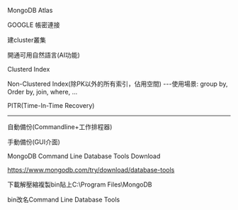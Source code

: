 MongoDB Atlas

GOOGLE 帳密連接

建cluster叢集

開通可用自然語言(AI功能)

Clusterd Index

Non-Clustered Index(除PK以外的所有索引，佔用空間)
---使用場景: group by, Order by, join, where, ...

PITR(Time-In-Time Recovery)

---------------------------------------------------

自動備份(Commandline+工作排程器)

手動備份(GUI介面)

MongoDB Command Line Database Tools Download

https://www.mongodb.com/try/download/database-tools

下載解壓縮複製bin貼上C:\Program Files\MongoDB

bin改名Command Line Database Tools










